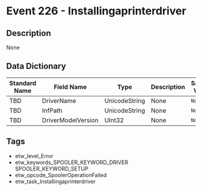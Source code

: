 # Event 226 - Installingaprinterdriver

## Description
None

## Data Dictionary
|Standard Name|Field Name|Type|Description|Sample Value|
|---|---|---|---|---|
|TBD|DriverName|UnicodeString|None|`None`|
|TBD|InfPath|UnicodeString|None|`None`|
|TBD|DriverModelVersion|UInt32|None|`None`|

## Tags
* etw_level_Error
* etw_keywords_SPOOLER_KEYWORD_DRIVER SPOOLER_KEYWORD_SETUP
* etw_opcode_SpoolerOperationFailed
* etw_task_Installingaprinterdriver